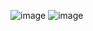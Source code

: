 ![image](https://github.com/user-attachments/assets/a7925cd9-1e11-40f0-b3a5-57440c96f532)
![image](https://github.com/user-attachments/assets/0a430ea9-e190-4c15-8651-9a55ac27292b)
